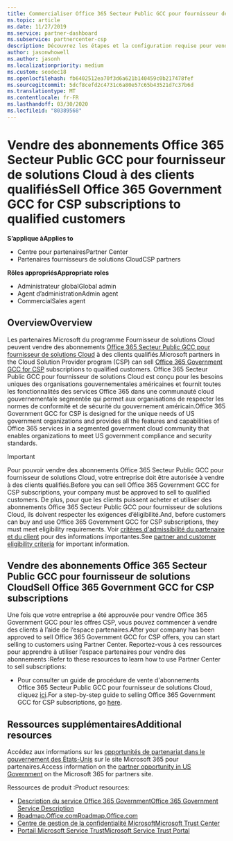 ```yaml
---
title: Commercialiser Office 365 Secteur Public GCC pour fournisseur de solutions Cloud | Espace partenaires
ms.topic: article
ms.date: 11/27/2019
ms.service: partner-dashboard
ms.subservice: partnercenter-csp
description: Découvrez les étapes et la configuration requise pour vendre des abonnements à Office 365 Government GCC pour CSP à des clients qualifiés États-Unis Government ou à des entrepreneurs.
author: jasonwhowell
ms.author: jasonh
ms.localizationpriority: medium
ms.custom: seodec18
ms.openlocfilehash: fb6402512ea70f3d6a621b140459c0b217478fef
ms.sourcegitcommit: 5dcf8cefd2c4731c6a80e57c65b43521d7c37b6d
ms.translationtype: MT
ms.contentlocale: fr-FR
ms.lasthandoff: 03/30/2020
ms.locfileid: "80389568"
---
```

# <a name="sell-office-365-government-gcc-for-csp-subscriptions-to-qualified-customers"></a><span data-ttu-id="a144d-103">Vendre des abonnements Office 365 Secteur Public GCC pour fournisseur de solutions Cloud à des clients qualifiés</span><span class="sxs-lookup"><span data-stu-id="a144d-103">Sell Office 365 Government GCC for CSP subscriptions to qualified customers</span></span>

<span data-ttu-id="a144d-104">**S’applique à**</span><span class="sxs-lookup"><span data-stu-id="a144d-104">**Applies to**</span></span>

-  <span data-ttu-id="a144d-105">Centre pour partenaires</span><span class="sxs-lookup"><span data-stu-id="a144d-105">Partner Center</span></span>
-  <span data-ttu-id="a144d-106">Partenaires fournisseurs de solutions Cloud</span><span class="sxs-lookup"><span data-stu-id="a144d-106">CSP partners</span></span>

<span data-ttu-id="a144d-107">**Rôles appropriés**</span><span class="sxs-lookup"><span data-stu-id="a144d-107">**Appropriate roles**</span></span>

- <span data-ttu-id="a144d-108">Administrateur global</span><span class="sxs-lookup"><span data-stu-id="a144d-108">Global admin</span></span>
- <span data-ttu-id="a144d-109">Agent d’administration</span><span class="sxs-lookup"><span data-stu-id="a144d-109">Admin agent</span></span>
- <span data-ttu-id="a144d-110">Commercial</span><span class="sxs-lookup"><span data-stu-id="a144d-110">Sales agent</span></span>

## <a name="overview"></a><span data-ttu-id="a144d-111">Overview</span><span class="sxs-lookup"><span data-stu-id="a144d-111">Overview</span></span>

<span data-ttu-id="a144d-112">Les partenaires Microsoft du programme Fournisseur de solutions Cloud peuvent vendre des abonnements [Office 365 Secteur Public GCC pour fournisseur de solutions Cloud](https://www.microsoft.com/microsoft-365/partners/governmentforCSP) à des clients qualifiés.</span><span class="sxs-lookup"><span data-stu-id="a144d-112">Microsoft partners in the Cloud Solution Provider program (CSP) can sell [Office 365 Government GCC for CSP](https://www.microsoft.com/microsoft-365/partners/governmentforCSP) subscriptions to qualified customers.</span></span> <span data-ttu-id="a144d-113">Office 365 Secteur Public GCC pour fournisseur de solutions Cloud est conçu pour les besoins uniques des organisations gouvernementales américaines et fournit toutes les fonctionnalités des services Office 365 dans une communauté cloud gouvernementale segmentée qui permet aux organisations de respecter les normes de conformité et de sécurité du gouvernement américain.</span><span class="sxs-lookup"><span data-stu-id="a144d-113">Office 365 Government GCC for CSP is designed for the unique needs of US government organizations and provides all the features and capabilities of Office 365 services in a segmented government cloud community that enables organizations to meet US government compliance and security standards.</span></span> 

>[!IMPORTANT] 
><span data-ttu-id="a144d-114">Pour pouvoir vendre des abonnements Office 365 Secteur Public GCC pour fournisseur de solutions Cloud, votre entreprise doit être autorisée à vendre à des clients qualifiés.</span><span class="sxs-lookup"><span data-stu-id="a144d-114">Before you can sell Office 365 Government GCC for CSP subscriptions, your company must be approved to sell to qualified customers.</span></span> <span data-ttu-id="a144d-115">De plus, pour que les clients puissent acheter et utiliser des abonnements Office 365 Secteur Public GCC pour fournisseur de solutions Cloud, ils doivent respecter les exigences d’éligibilité.</span><span class="sxs-lookup"><span data-stu-id="a144d-115">And, before customers can buy and use Office 365 Government GCC for CSP subscriptions, they must meet eligibility requirements.</span></span> <span data-ttu-id="a144d-116">Voir [critères d'admissibilité du partenaire et du client](csp-gcc-validate.md) pour des informations importantes.</span><span class="sxs-lookup"><span data-stu-id="a144d-116">See [partner and customer eligibility criteria](csp-gcc-validate.md) for important information.</span></span>


## <a name="sell-office-365-government-gcc-for-csp-subscriptions"></a><span data-ttu-id="a144d-117">Vendre des abonnements Office 365 Secteur Public GCC pour fournisseur de solutions Cloud</span><span class="sxs-lookup"><span data-stu-id="a144d-117">Sell Office 365 Government GCC for CSP subscriptions</span></span>

<span data-ttu-id="a144d-118">Une fois que votre entreprise a été approuvée pour vendre Office 365 Government GCC pour les offres CSP, vous pouvez commencer à vendre des clients à l’aide de l’espace partenaires.</span><span class="sxs-lookup"><span data-stu-id="a144d-118">After your company has been approved to sell Office 365 Government GCC for CSP offers, you can start selling to customers using Partner Center.</span></span> <span data-ttu-id="a144d-119">Reportez-vous à ces ressources pour apprendre à utiliser l’espace partenaires pour vendre des abonnements :</span><span class="sxs-lookup"><span data-stu-id="a144d-119">Refer to these resources to learn how to use Partner Center to sell subscriptions:</span></span> 

-   <span data-ttu-id="a144d-120">Pour consulter un guide de procédure de vente d'abonnements Office 365 Secteur Public GCC pour fournisseur de solutions Cloud, cliquez [ici](https://go.microsoft.com/fwlink/?linkid=2007323).</span><span class="sxs-lookup"><span data-stu-id="a144d-120">For a step-by-step guide to selling Office 365 Government GCC for CSP subscriptions, go [here](https://go.microsoft.com/fwlink/?linkid=2007323).</span></span>  


## <a name="additional-resources"></a><span data-ttu-id="a144d-121">Ressources supplémentaires</span><span class="sxs-lookup"><span data-stu-id="a144d-121">Additional resources</span></span>

<span data-ttu-id="a144d-122">Accédez aux informations sur les [opportunités de partenariat dans le gouvernement des États-Unis](https://www.microsoft.com/microsoft-365/partners/governmentforCSP) sur le site Microsoft 365 pour partenaires.</span><span class="sxs-lookup"><span data-stu-id="a144d-122">Access information on the [partner opportunity in US Government](https://www.microsoft.com/microsoft-365/partners/governmentforCSP) on the Microsoft 365 for partners site.</span></span>

<span data-ttu-id="a144d-123">Ressources de produit :</span><span class="sxs-lookup"><span data-stu-id="a144d-123">Product resources:</span></span>

- [<span data-ttu-id="a144d-124">Description du service Office 365 Government</span><span class="sxs-lookup"><span data-stu-id="a144d-124">Office 365 Government Service Description</span></span>](https://technet.microsoft.com/library/mt774581.aspx)
- [<span data-ttu-id="a144d-125">Roadmap.Office.com</span><span class="sxs-lookup"><span data-stu-id="a144d-125">Roadmap.Office.com</span></span>](https://products.office.com/business/office-365-roadmap)
- [<span data-ttu-id="a144d-126">Centre de gestion de la confidentialité Microsoft</span><span class="sxs-lookup"><span data-stu-id="a144d-126">Microsoft Trust Center</span></span>](https://www.microsoft.com/TrustCenter/)
- [<span data-ttu-id="a144d-127">Portail Microsoft Service Trust</span><span class="sxs-lookup"><span data-stu-id="a144d-127">Microsoft Service Trust Portal</span></span>](https://aka.ms/STP)

